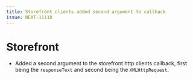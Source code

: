 ```yaml
---
title: Storefront clients added second argument to callback
issue: NEXT-11118
---
```

# Storefront
* Added a second argument to the storefront http clients callback, first being the `responseText` and second being the `XMLHttpRequest`.
